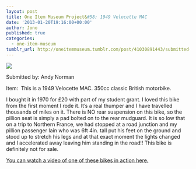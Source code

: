 ```yaml
---
layout: post
title: One Item Museum Project&#58; 1949 Velocette MAC
date: '2013-01-20T19:16:00+00:00'
author: Jono
published: true
categories:
  - one-item-museum
tumblr_url: http://oneitemmuseum.tumblr.com/post/41030891443/submitted-by-andy-norman-item-this-is-a-1949
---
```

<img src="http://ellis.scot/uploads/2013/01/motorbike.jpg" />

Submitted by: Andy Norman

Item:  This is a 1949 Velocette MAC. 350cc classic British motorbike.

I bought it in 1970 for £20 with part of my student grant. I loved this bike from the first moment I rode it. It’s a real thumper and I have travelled thousands of miles on it. There is NO rear suspension on this bike, so the pillion seat is simply a pad bolted on to the rear mudguard. It is so low that on a trip to Northern France, we had stopped at a road junction and my pillion passenger Iain who was 6ft 4in. tall put his feet on the ground and stood up to stretch his legs and at that exact moment the lights changed and I accelerated away leaving him standing in the road!! This bike is definitely not for sale.

<a href="https://www.youtube.com/watch?v=tZzkpGHS094">You can watch a video of one of these bikes in action here.</a>
